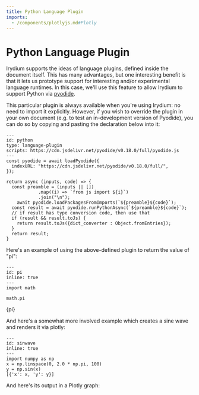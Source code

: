 ```yaml
---
title: Python Language Plugin
imports:
  - /components/plotlyjs.md#Plotly
---
```


# Python Language Plugin

Irydium supports the ideas of language plugins, defined inside the document itself.
This has many advantages, but one interesting benefit is that it lets us prototype support for interesting and/or experimental language runtimes.
In this case, we'll use this feature to allow Irydium to support Python via [pyodide].

This particular plugin is always available when you're using Irydium: no need to import it explicitly.
However, if you wish to override the plugin in your own document (e.g. to test an in-development version of Pyodide), you can do so by copying and pasting the declaration below into it:

```{code-cell} js
---
id: python
type: language-plugin
scripts: https://cdn.jsdelivr.net/pyodide/v0.18.0/full/pyodide.js
---
const pyodide = await loadPyodide({
  indexURL: "https://cdn.jsdelivr.net/pyodide/v0.18.0/full/",
});

return async (inputs, code) => {
  const preamble = (inputs || [])
            .map((i) => `from js import ${i}`)
            .join("\n");
	await pyodide.loadPackagesFromImports(`${preamble}${code}`);
  const result = await pyodide.runPythonAsync(`${preamble}${code}`);
  // if result has type conversion code, then use that
  if (result && result.toJs) {
    return result.toJs({dict_converter : Object.fromEntries});
  }
  return result;
}
```

Here's an example of using the above-defined plugin to return the value of "pi":

```{code-cell} python
---
id: pi
inline: true
---
import math

math.pi
```

{pi}

And here's a somewhat more involved example which creates a sine wave and renders it via plotly:

```{code-cell} python
---
id: sinwave
inline: true
---
import numpy as np
x = np.linspace(0, 2.0 * np.pi, 100)
y = np.sin(x)
[{'x': x, 'y': y}]
```

And here's its output in a Plotly graph:

<Plotly data={sinwave} />

[pyodide]: https://pyodide.org
